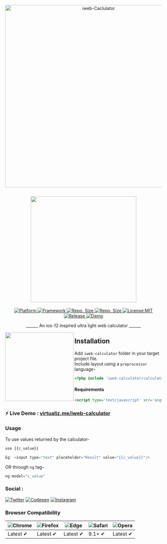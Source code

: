 <p align="center">
<img src="https://github.com/vivekverma007/iweb-calculator/blob/master/preview/preview_large.png" alt="iweb-Caclulator" width="585">
</p>


<h2 align="center"> <img src="https://github.com/vivekverma007/iweb-calculator/blob/master/preview/app_title.png" width="340" /> </h2>

<p align="center">
    
 <a href="https://angularjs.org">
    <img src="https://img.shields.io/badge/Platform-Web-yellow.svg?color=purple"
      alt="Platform" />
  </a>   
    
<a href="https://angularjs.org">
    <img src="https://img.shields.io/badge/Framework-Angularjs-yellow.svg?color=red"
      alt="Framework" />
  </a>
  	
  <a href="https://img.shields.io/github/repo-size/vivekverma007/iweb-calculator">
    <img src="https://img.shields.io/github/repo-size/vivekverma007/iweb-calculator.svg?color=orange"
      alt="Repo. Size" />
  </a>
   <a href="https://img.shields.io/github/repo-size/vivekverma007/iweb-calculator">
    <img src="https://img.shields.io/github/languages/code-size/vivekverma007/iweb-calculator.svg?color=yellow"
      alt="Repo. Size" />
  </a>
  	<a href="https://opensource.org/licenses/MIT">
    <img src="https://img.shields.io/badge/License-MIT-blue.svg"
      alt="License:MIT" />
  </a>
  	<a href="https://img.shields.io/github/repo-size/vivekverma007/iweb-calculator">
    <img src="https://img.shields.io/badge/Release-v1.0Stable-darklime.svg?style=flat"
      alt="Release" />
  </a>
  
  
   <a href="https://virtualize.netlify.com">
    <img src="https://img.shields.io/badge/⚡ live demo-here-green.svg?style=flat"
      alt="Demo" />
  </a>

</p>
<p align="center">
    ______  An ios-12 inspired ultra light web calculator  ______
</p>

<img align="left" src="https://github.com/vivekverma007/iweb-calculator/blob/master/preview/preview2.PNG" width="220" /> 

## Installation
Add `iweb-calculator` folder in your target project file. <br>
Include layout using a `preprocessor` language-
```php
<?php include 'iweb-calculator/calculator.html';?>
```

#### Requirements
```html
<script type='text/javascript' src='angular.min.js'></script>
```
### ⚡ Live Demo : [virtualiz.me/iweb-calculator](https://virtualize.netlify.com/)


### Usage
To use values returned by the calculator-
```js
use {{c_value}}

Eg: <input type="text" placeholder="Result" value="{{c_value}}"/>
```
OR through `ng` tag-
```js
ng-model="c_value"
```

 
### Social : ​​​​ 
[![Twitter](https://img.shields.io/badge/Twitter-@Vivekverma__-blue.svg?style=flat)](http://twitter.com/Vivekverma__)
[![Codepen](https://img.shields.io/badge/Codepen-@vivekverma007-orange.svg?style=flat)](http://codepen.com/vivekverma007)
[![Instagram](https://img.shields.io/badge/Instagram-@vivekverma__-ff69b4.svg?style=flat)](http://instagram.com/vivekverma__)



### Browser Compatibility
![Chrome](https://raw.github.com/alrra/browser-logos/master/src/chrome/chrome_48x48.png) | ![Firefox](https://raw.github.com/alrra/browser-logos/master/src/firefox/firefox_48x48.png) | ![Edge](https://raw.github.com/alrra/browser-logos/master/src/edge/edge_48x48.png) | ![Safari](https://raw.github.com/alrra/browser-logos/master/src/safari/safari_48x48.png) | ![Opera](https://raw.github.com/alrra/browser-logos/master/src/opera/opera_48x48.png)
--- | --- | --- | --- | --- |
Latest ✔ | Latest ✔ | Latest ✔ | 9.1+ ✔ | Latest ✔ |
